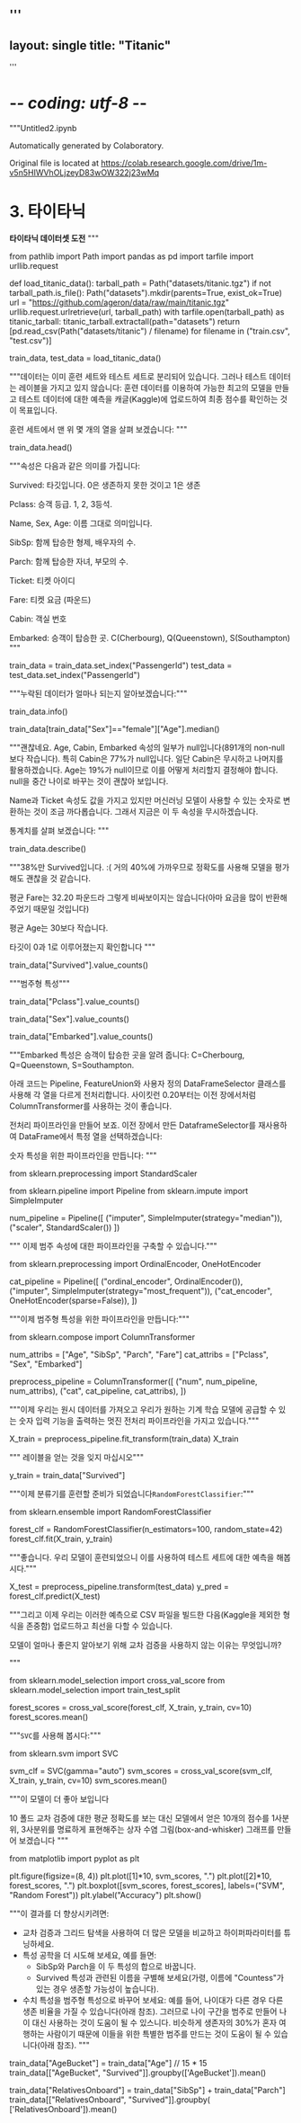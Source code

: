 '''
---
layout: single
title: "Titanic"
---
'''

# -*- coding: utf-8 -*-
"""Untitled2.ipynb

Automatically generated by Colaboratory.

Original file is located at
    https://colab.research.google.com/drive/1m-v5n5HIWVhOLjzeyD83wOW322j23wMq

# 3. 타이타닉

**타이타닉 데이터셋 도전**
"""

from pathlib import Path
import pandas as pd
import tarfile
import urllib.request

def load_titanic_data():
    tarball_path = Path("datasets/titanic.tgz")
    if not tarball_path.is_file():
        Path("datasets").mkdir(parents=True, exist_ok=True)
        url = "https://github.com/ageron/data/raw/main/titanic.tgz"
        urllib.request.urlretrieve(url, tarball_path)
        with tarfile.open(tarball_path) as titanic_tarball:
            titanic_tarball.extractall(path="datasets")
    return [pd.read_csv(Path("datasets/titanic") / filename)
            for filename in ("train.csv", "test.csv")]

train_data, test_data = load_titanic_data()

"""데이터는 이미 훈련 세트와 테스트 세트로 분리되어 있습니다. 그러나 테스트 데이터는 레이블을 가지고 있지 않습니다: 훈련 데이터를 이용하여 가능한 최고의 모델을 만들고 테스트 데이터에 대한 예측을 캐글(Kaggle)에 업로드하여 최종 점수를 확인하는 것이 목표입니다.

훈련 세트에서 맨 위 몇 개의 열을 살펴 보겠습니다:
"""

train_data.head()

"""속성은 다음과 같은 의미를 가집니다:

Survived: 타깃입니다. 0은 생존하지 못한 것이고 1은 생존

Pclass: 승객 등급. 1, 2, 3등석.

Name, Sex, Age: 이름 그대로 의미입니다.

SibSp: 함께 탑승한 형제, 배우자의 수.

Parch: 함께 탑승한 자녀, 부모의 수.

Ticket: 티켓 아이디

Fare: 티켓 요금 (파운드)

Cabin: 객실 번호

Embarked: 승객이 탑승한 곳. C(Cherbourg), Q(Queenstown), S(Southampton)
"""

train_data = train_data.set_index("PassengerId")
test_data = test_data.set_index("PassengerId")

"""누락된 데이터가 얼마나 되는지 알아보겠습니다:"""

train_data.info()

train_data[train_data["Sex"]=="female"]["Age"].median()

"""괜찮네요. Age, Cabin, Embarked 속성의 일부가 null입니다(891개의 non-null 보다 작습니다). 특히 Cabin은 77%가 null입니다. 일단 Cabin은 무시하고 나머지를 활용하겠습니다. Age는 19%가 null이므로 이를 어떻게 처리할지 결정해야 합니다. null을 중간 나이로 바꾸는 것이 괜찮아 보입니다.

Name과 Ticket 속성도 값을 가지고 있지만 머신러닝 모델이 사용할 수 있는 숫자로 변환하는 것이 조금 까다롭습니다. 그래서 지금은 이 두 속성을 무시하겠습니다.

통계치를 살펴 보겠습니다:
"""

train_data.describe()

"""38%만 Survived입니다. :( 거의 40%에 가까우므로 정확도를 사용해 모델을 평가해도 괜찮을 것 같습니다.

평균 Fare는 32.20 파운드라 그렇게 비싸보이지는 않습니다(아마 요금을 많이 반환해 주었기 때문일 것입니다)

평균 Age는 30보다 작습니다.

타깃이 0과 1로 이루어졌는지 확인합니다
"""

train_data["Survived"].value_counts()

"""범주형 특성"""

train_data["Pclass"].value_counts()

train_data["Sex"].value_counts()

train_data["Embarked"].value_counts()

"""Embarked 특성은 승객이 탑승한 곳을 알려 줍니다: C=Cherbourg, Q=Queenstown, S=Southampton.

아래 코드는 Pipeline, FeatureUnion와 사용자 정의 DataFrameSelector 클래스를 사용해 각 열을 다르게 전처리합니다. 사이킷런 0.20부터는 이전 장에서처럼 ColumnTransformer를 사용하는 것이 좋습니다.

전처리 파이프라인을 만들어 보죠. 이전 장에서 만든 DataframeSelector를 재사용하여 DataFrame에서 특정 열을 선택하겠습니다:

숫자 특성을 위한 파이프라인을 만듭니다:
"""

from sklearn.preprocessing import StandardScaler

from sklearn.pipeline import Pipeline
from sklearn.impute import SimpleImputer

num_pipeline = Pipeline([
        ("imputer", SimpleImputer(strategy="median")),
        ("scaler", StandardScaler())
    ])

"""
이제 범주 속성에 대한 파이프라인을 구축할 수 있습니다."""

from sklearn.preprocessing import OrdinalEncoder, OneHotEncoder

cat_pipeline = Pipeline([
        ("ordinal_encoder", OrdinalEncoder()),    
        ("imputer", SimpleImputer(strategy="most_frequent")),
        ("cat_encoder", OneHotEncoder(sparse=False)),
    ])

"""이제 범주형 특성을 위한 파이프라인을 만듭니다:"""

from sklearn.compose import ColumnTransformer

num_attribs = ["Age", "SibSp", "Parch", "Fare"]
cat_attribs = ["Pclass", "Sex", "Embarked"]

preprocess_pipeline = ColumnTransformer([
        ("num", num_pipeline, num_attribs),
        ("cat", cat_pipeline, cat_attribs),
    ])

"""이제 우리는 원시 데이터를 가져오고 우리가 원하는 기계 학습 모델에 공급할 수 있는 숫자 입력 기능을 출력하는 멋진 전처리 파이프라인을 가지고 있습니다."""

X_train = preprocess_pipeline.fit_transform(train_data)
X_train

"""
레이블을 얻는 것을 잊지 마십시오"""

y_train = train_data["Survived"]

"""이제 분류기를 훈련할 준비가 되었습니다`RandomForestClassifier`:"""

from sklearn.ensemble import RandomForestClassifier

forest_clf = RandomForestClassifier(n_estimators=100, random_state=42)
forest_clf.fit(X_train, y_train)

"""좋습니다. 우리 모델이 훈련되었으니 이를 사용하여 테스트 세트에 대한 예측을 해봅시다."""

X_test = preprocess_pipeline.transform(test_data)
y_pred = forest_clf.predict(X_test)

"""그리고 이제 우리는 이러한 예측으로 CSV 파일을 빌드한 다음(Kaggle을 제외한 형식을 존중함) 업로드하고 최선을 다할 수 있습니다.

모델이 얼마나 좋은지 알아보기 위해 교차 검증을 사용하지 않는 이유는 무엇입니까?



"""

from sklearn.model_selection import cross_val_score
from sklearn.model_selection import train_test_split

forest_scores = cross_val_score(forest_clf, X_train, y_train, cv=10)
forest_scores.mean()

"""`SVC`를 사용해 봅시다:"""

from sklearn.svm import SVC

svm_clf = SVC(gamma="auto")
svm_scores = cross_val_score(svm_clf, X_train, y_train, cv=10)
svm_scores.mean()

"""이 모델이 더 좋아 보입니다

10 폴드 교차 검증에 대한 평균 정확도를 보는 대신 모델에서 얻은 10개의 점수를 1사분위, 3사분위를 명료하게 표현해주는 상자 수염 그림(box-and-whisker) 그래프를 만들어 보겠습니다
"""

from matplotlib import pyplot as plt

plt.figure(figsize=(8, 4))
plt.plot([1]*10, svm_scores, ".")
plt.plot([2]*10, forest_scores, ".")
plt.boxplot([svm_scores, forest_scores], labels=("SVM", "Random Forest"))
plt.ylabel("Accuracy")
plt.show()

"""이 결과를 더 향상시키려면:

* 교차 검증과 그리드 탐색을 사용하여 더 많은 모델을 비교하고 하이퍼파라미터를 튜닝하세요.
* 특성 공학을 더 시도해 보세요, 예를 들면:
  * SibSp와 Parch을 이 두 특성의 합으로 바꿉니다.
  * Survived 특성과 관련된 이름을 구별해 보세요(가령, 이름에 "Countess"가 있는 경우 생존할 가능성이 높습니다).
* 수치 특성을 범주형 특성으로 바꾸어 보세요: 예를 들어, 나이대가 다른 경우 다른 생존 비율을 가질 수 있습니다(아래 참조). 그러므로 나이 구간을 범주로 만들어 나이 대신 사용하는 것이 도움이 될 수 있스니다. 비슷하게 생존자의 30%가 혼자 여행하는 사람이기 때문에 이들을 위한 특별한 범주를 만드는 것이 도움이 될 수 있습니다(아래 참조).
"""

train_data["AgeBucket"] = train_data["Age"] // 15 * 15
train_data[["AgeBucket", "Survived"]].groupby(['AgeBucket']).mean()

train_data["RelativesOnboard"] = train_data["SibSp"] + train_data["Parch"]
train_data[["RelativesOnboard", "Survived"]].groupby(
    ['RelativesOnboard']).mean()
